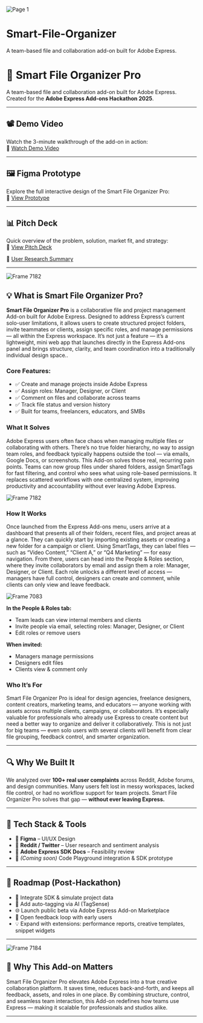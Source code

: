 ![Page 1](https://github.com/user-attachments/assets/d803f136-04d1-4937-8e0a-a53c4388c78e)
# Smart-File-Organizer
A team-based file and collaboration add-on built for Adobe Express. 
# 🎨 Smart File Organizer Pro

A team-based file and collaboration add-on built for Adobe Express.  
Created for the **Adobe Express Add-ons Hackathon 2025**.

---

## 📽 Demo Video  
Watch the 3-minute walkthrough of the add-on in action:  
🔗 [Watch Demo Video](https://youtu.be/SKQ-TFYAnYc)

---

## 🖼 Figma Prototype  
Explore the full interactive design of the Smart File Organizer Pro:  
🔗 [View Prototype](https://www.figma.com/proto/EuTIr7lXngLJRq63EMDqt6/Projects?node-id=201-4078&t=L8TUmzb0OoojuBAK-1)

---

## 📊 Pitch Deck  
Quick overview of the problem, solution, market fit, and strategy:  
🔗 [View Pitch Deck](https://www.figma.com/deck/FLM2FYrPYvu0LTGXnsMVba/BorderPay--Copy-?node-id=1-93&t=FBSAQL8AuepJr2Uy-1)

🔗 [User Research Summary](https://docs.google.com/document/d/1B5aujI5N_6zM6GcSBDfMQgcQKT6PTzLe733EkiHbR4k/edit?usp=sharing)

---

![Frame 7182](https://github.com/user-attachments/assets/3440207c-85fc-4c7d-b23d-46405b86bbd5)
## 💡 What is Smart File Organizer Pro?

**Smart File Organizer Pro** is a collaborative file and project management Add-on built for Adobe Express. Designed to address Express’s current solo-user limitations, it allows users to create structured project folders, invite teammates or clients, assign specific roles, and manage permissions — all within the Express workspace. It’s not just a feature — it’s a lightweight, mini web app that launches directly in the Express Add-ons panel and brings structure, clarity, and team coordination into a traditionally individual design space..

### Core Features:
- ✅ Create and manage projects inside Adobe Express  
- ✅ Assign roles: Manager, Designer, or Client  
- ✅ Comment on files and collaborate across teams  
- ✅ Track file status and version history  
- ✅ Built for teams, freelancers, educators, and SMBs


### What It Solves

Adobe Express users often face chaos when managing multiple files or collaborating with others. There’s no true folder hierarchy, no way to assign team roles, and feedback typically happens outside the tool — via emails, Google Docs, or screenshots. This Add-on solves those real, recurring pain points. Teams can now group files under shared folders, assign SmartTags for fast filtering, and control who sees what using role-based permissions. It replaces scattered workflows with one centralized system, improving productivity and accountability without ever leaving Adobe Express.

![Frame 7182](https://github.com/user-attachments/assets/450f8402-7413-4020-87cc-6fd3b0e72f91)

### How It Works

Once launched from the Express Add-ons menu, users arrive at a dashboard that presents all of their folders, recent files, and project areas at a glance. They can quickly start by importing existing assets or creating a new folder for a campaign or client. Using SmartTags, they can label files — such as “Video Content,” “Client A,” or “Q4 Marketing” — for easy navigation. From there, users can head into the People & Roles section, where they invite collaborators by email and assign them a role: Manager, Designer, or Client. Each role unlocks a different level of access — managers have full control, designers can create and comment, while clients can only view and leave feedback.

![Frame 7083](https://github.com/user-attachments/assets/bc5279d0-3ae5-401b-84af-63746e7571da)

**In the People & Roles tab:**
- Team leads can view internal members and clients
- Invite people via email, selecting roles: Manager, Designer, or Client
- Edit roles or remove users
  
**When invited:**
- Managers manage permissions
- Designers edit files
- Clients view & comment only

### Who It’s For
Smart File Organizer Pro is ideal for design agencies, freelance designers, content creators, marketing teams, and educators — anyone working with assets across multiple clients, campaigns, or collaborators. It’s especially valuable for professionals who already use Express to create content but need a better way to organize and deliver it collaboratively. This is not just for big teams — even solo users with several clients will benefit from clear file grouping, feedback control, and smarter organization.

---
## 🔍 Why We Built It

We analyzed over **100+ real user complaints** across Reddit, Adobe forums, and design communities. Many users felt lost in messy workspaces, lacked file control, or had no workflow support for team projects. Smart File Organizer Pro solves that gap — **without ever leaving Express.**

---

## 🚀 Tech Stack & Tools

- 📐 **Figma** – UI/UX Design  
- 🧠 **Reddit / Twitter** – User research and sentiment analysis  
- 📄 **Adobe Express SDK Docs** – Feasibility review  
- 🧰 *(Coming soon)* Code Playground integration & SDK prototype

---

## 🧭 Roadmap (Post-Hackathon)

- 🔄 Integrate SDK & simulate project data  
- 🤖 Add auto-tagging via AI (TagSense)  
- 🌐 Launch public beta via Adobe Express Add-on Marketplace  
- 💬 Open feedback loop with early users  
- 💡 Expand with extensions: performance reports, creative templates, snippet widgets

---
![Frame 7184](https://github.com/user-attachments/assets/c6bf7e80-12ed-4717-a106-ed8942fc538b)

## 🌟 Why This Add-on Matters

Smart File Organizer Pro elevates Adobe Express into a true creative collaboration platform. It saves time, reduces back-and-forth, and keeps all feedback, assets, and roles in one place. By combining structure, control, and seamless team interaction, this Add-on redefines how teams use Express — making it scalable for professionals and studios alike.

-----


